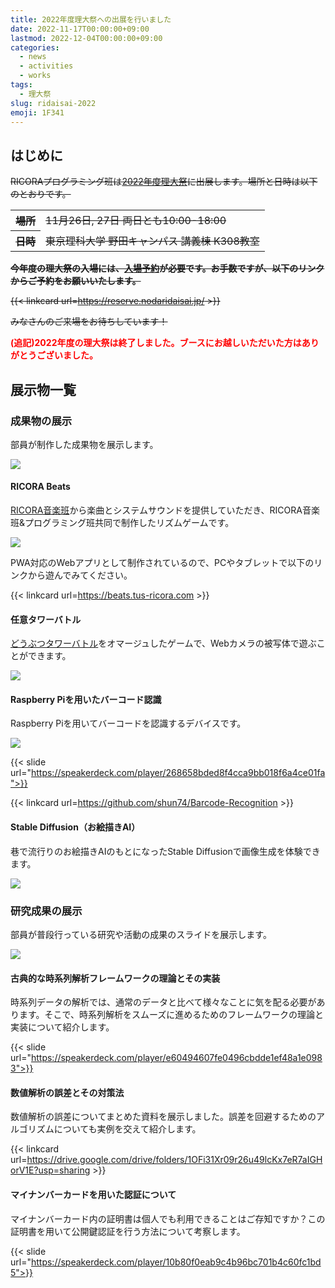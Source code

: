 ```yaml
---
title: 2022年度理大祭への出展を行いました
date: 2022-11-17T00:00:00+09:00
lastmod: 2022-12-04T00:00:00+09:00
categories:
  - news
  - activities
  - works
tags:
  - 理大祭
slug: ridaisai-2022
emoji: 1F341
---
```


## はじめに

<s>
RICORAプログラミング班は<a href="https://nodaridaisai.com/2022/">2022年度理大祭</a>に出展します。場所と日時は以下のとおりです。

<table>
  <tr>
    <th>場所</th><td>11月26日, 27日 両日とも10:00-18:00</td>
  </tr>
  <tr>
    <th>日時</th><td>東京理科大学 野田キャンパス 講義棟 K308教室</td>
  </tr>
</table>

**今年度の理大祭の入場には、<a href="https://reserve.nodaridaisai.jp/">入場予約</a>が必要です。お手数ですが、以下のリンクからご予約をお願いいたします。**

{{< linkcard url=https://reserve.nodaridaisai.jp/ >}}

みなさんのご来場をお待ちしています！

</s>

<span style="color: red;">**(追記)2022年度の理大祭は終了しました。ブースにお越しいただいた方はありがとうございました。**</span>

## 展示物一覧

### 成果物の展示

部員が制作した成果物を展示します。

![](https://user-images.githubusercontent.com/52315048/236246080-78c6d156-c94c-49fd-aac8-b0f2f40ba71b.jpg)

#### RICORA Beats

[RICORA音楽班](https://music.tus-ricora.com/)から楽曲とシステムサウンドを提供していただき、RICORA音楽班&プログラミング班共同で制作したリズムゲームです。

![](https://user-images.githubusercontent.com/52315048/236246225-60b795ad-a155-4d0c-a9a7-cd1b5b1ed113.png)

PWA対応のWebアプリとして制作されているので、PCやタブレットで以下のリンクから遊んでみてください。

{{< linkcard url=https://beats.tus-ricora.com >}}

#### 任意タワーバトル

[どうぶつタワーバトル](https://play.google.com/store/apps/details?id=jp.planet12.AnimalTowerBattle)をオマージュしたゲームで、Webカメラの被写体で遊ぶことができます。

![](https://user-images.githubusercontent.com/52315048/236246416-e7538ac8-2f00-4789-85e3-0dea47d02fb7.jpg)

#### Raspberry Piを用いたバーコード認識

Raspberry Piを用いてバーコードを認識するデバイスです。

![](https://user-images.githubusercontent.com/52315048/236246557-d49e2282-8276-4f02-b2a1-ffaf2516e86b.jpg)

{{< slide url="https://speakerdeck.com/player/268658bded8f4cca9bb018f6a4ce01fa">}}

{{< linkcard url=https://github.com/shun74/Barcode-Recognition >}}

#### Stable Diffusion（お絵描きAI）

巷で流行りのお絵描きAIのもとになったStable Diffusionで画像生成を体験できます。

![](https://user-images.githubusercontent.com/52315048/236246646-2693479c-3122-48b2-ae58-3f512b5602c6.png)

### 研究成果の展示

部員が普段行っている研究や活動の成果のスライドを展示します。

![](https://user-images.githubusercontent.com/52315048/236246751-3b8d3b9f-0526-44b3-8ce2-b0723641cd5a.jpg)

#### 古典的な時系列解析フレームワークの理論とその実装

時系列データの解析では、通常のデータと比べて様々なことに気を配る必要があります。そこで、時系列解析をスムーズに進めるためのフレームワークの理論と実装について紹介します。

{{< slide url="https://speakerdeck.com/player/e60494607fe0496cbdde1ef48a1e0983">}}

#### 数値解析の誤差とその対策法

数値解析の誤差についてまとめた資料を展示しました。誤差を回避するためのアルゴリズムについても実例を交えて紹介します。

{{< linkcard url=https://drive.google.com/drive/folders/1OFi31Xr09r26u49lcKx7eR7aIGHorV1E?usp=sharing >}}

#### マイナンバーカードを用いた認証について

マイナンバーカード内の証明書は個人でも利用できることはご存知ですか？この証明書を用いて公開鍵認証を行う方法について考察します。

{{< slide url="https://speakerdeck.com/player/10b80f0eab9c4b96bc701b4c60fc1bd5">}}